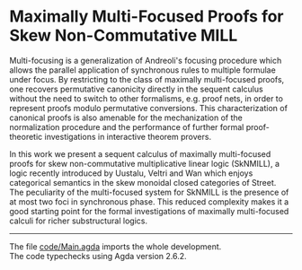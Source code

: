 # Maximally Multi-Focused Proofs for Skew Non-Commutative MILL

  Multi-focusing is a generalization of Andreoli's focusing procedure which allows the parallel application of synchronous rules to multiple formulae under focus. By restricting to the class of maximally multi-focused proofs, one recovers permutative canonicity directly in the sequent calculus without the need to switch to other formalisms, e.g. proof nets, in order to  represent proofs modulo permutative conversions. This characterization of canonical proofs is also amenable for the mechanization of the normalization procedure and the performance of further formal proof-theoretic investigations in interactive theorem provers.

  In this work we present a sequent calculus of maximally multi-focused proofs for skew non-commutative multiplicative linear logic (SkNMILL), a logic recently introduced by Uustalu, Veltri and Wan which enjoys categorical semantics in the skew monoidal closed categories of Street. The peculiarity of the multi-focused system for SkNMILL is the presence of at most two foci in synchronous phase. This reduced complexity makes it a good starting point for the formal investigations of maximally multi-focused calculi for richer substructural logics.

---

The file [code/Main.agda](https://github.com/niccoloveltri/multifocus-sknmill/blob/main/code/Main.agda) imports the whole development.  
The code typechecks using Agda version 2.6.2.
